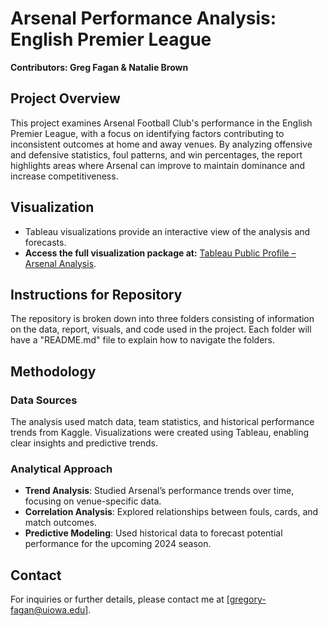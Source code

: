 # Arsenal Performance Analysis: English Premier League

**Contributors: Greg Fagan & Natalie Brown**

## Project Overview
This project examines Arsenal Football Club's performance in the English Premier League, with a focus on identifying factors contributing to inconsistent outcomes at home and away venues. By analyzing offensive and defensive statistics, foul patterns, and win percentages, the report highlights areas where Arsenal can improve to maintain dominance and increase competitiveness.

## Visualization
- Tableau visualizations provide an interactive view of the analysis and forecasts.
- **Access the full visualization package at:** [Tableau Public Profile – Arsenal Analysis](https://public.tableau.com/app/profile/gregory.fagan/viz/BAIS3140_FINAL_COMPLETE_17340540547940/EPL?publish=yes).

## Instructions for Repository

The repository is broken down into three folders consisting of information on the data, report, visuals, and code used in the project. Each folder will have a "README.md" file to explain how to navigate the folders.

## Methodology
### Data Sources
The analysis used match data, team statistics, and historical performance trends from Kaggle. Visualizations were created using Tableau, enabling clear insights and predictive trends.

### Analytical Approach
- **Trend Analysis**: Studied Arsenal’s performance trends over time, focusing on venue-specific data.
- **Correlation Analysis**: Explored relationships between fouls, cards, and match outcomes.
- **Predictive Modeling**: Used historical data to forecast potential performance for the upcoming 2024 season.

## Contact
For inquiries or further details, please contact me at [gregory-fagan@uiowa.edu].
